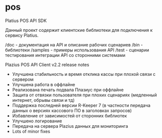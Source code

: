 ﻿# pos
Platius POS API SDK

Данный проект содержит клиентские библиотеки для подключения к сервису Platius.

/doc - документация на API и описание рабочих сценариев
/bin - библиотеки
/samples - примеры использования API
/test - сценарии тестирования интеграции API со сторонними системами


Plazius POS API Client v2.2 release notes
- Улучшена стабильность и время отклика кассы при плохой связи с сервером
- Улучшена работа в оффлайне
- Реализована печать подвала Плазиус при оффлайне
- Защита от отвязки пользователя при плохих сценариях (медленный интернет, обрывы связи и тд)
- Поддержка последней версии R-Keeper 7 (в частности передача данных о версиях кассового ПО в заголовках запросов)
- Избавление от зависимостей от сторонних библиотек
- Улучшено логирование
- Передача на сервера Plazius данных для мониторинга
- Lots of minor fixes
